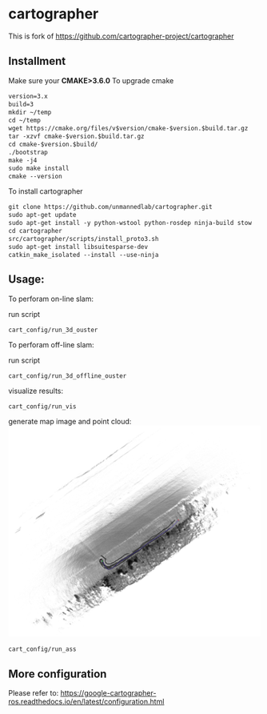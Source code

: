 # cartographer
This is fork of https://github.com/cartographer-project/cartographer


## Installment
Make sure your **CMAKE>3.6.0**
To upgrade cmake

```
version=3.x
build=3
mkdir ~/temp
cd ~/temp
wget https://cmake.org/files/v$version/cmake-$version.$build.tar.gz
tar -xzvf cmake-$version.$build.tar.gz
cd cmake-$version.$build/
./bootstrap
make -j4
sudo make install
cmake --version
```

To install cartographer
```
git clone https://github.com/unmannedlab/cartographer.git
sudo apt-get update
sudo apt-get install -y python-wstool python-rosdep ninja-build stow
cd cartographer
src/cartographer/scripts/install_proto3.sh
sudo apt-get install libsuitesparse-dev
catkin_make_isolated --install --use-ninja
```


## Usage:

To perforam on-line slam:

run script
```
cart_config/run_3d_ouster
```


To perforam off-line slam:

run script
```
cart_config/run_3d_offline_ouster
```


visualize results:
```
cart_config/run_vis
```

generate map image and point cloud:
![bag_xray_xy_all](./example/_2020-02-15-14-05-50_0.bag_xray_xy_all.png)
```
cart_config/run_ass
```

## More configuration

Please refer to: https://google-cartographer-ros.readthedocs.io/en/latest/configuration.html